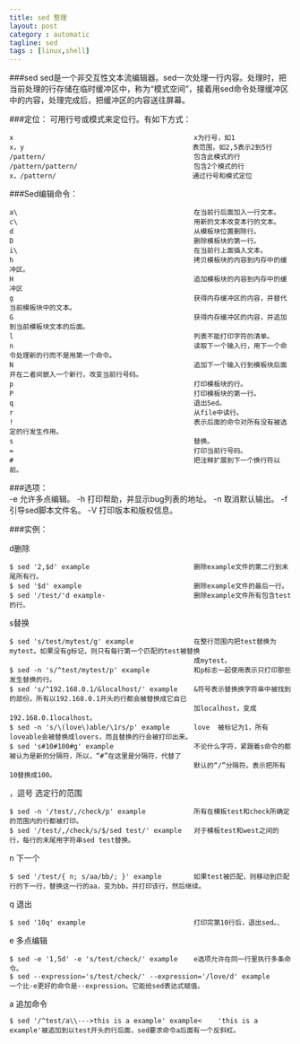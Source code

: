 ```yaml
---
title: sed 整理
layout: post
category : automatic
tagline: sed
tags : [linux,shell]
---
```


###sed
sed是一个非交互性文本流编辑器。sed一次处理一行内容。处理时，把当前处理的行存储在临时缓冲区中，称为“模式空间”，接着用sed命令处理缓冲区中的内容，处理完成后，把缓冲区的内容送往屏幕。


###定位：
可用行号或模式来定位行。有如下方式：

	x                                             x为行号，如1
	x，y                                          表范围，如2,5表示2到5行
	/pattern/                                     包含此模式的行
	/pattern/pattern/                             包含2个模式的行
	x，/pattern/                                  通过行号和模式定位
                          
###Sed编辑命令：                          
                          
	a\                                            在当前行后面加入一行文本。
	c\                                            用新的文本改变本行的文本。
	d                                             从模板块位置删除行。
	D                                             删除模板块的第一行。
	i\                                            在当前行上面插入文本。
	h                                             拷贝模板块的内容到内存中的缓冲区。
	H                                             追加模板块的内容到内存中的缓冲区
	g                                             获得内存缓冲区的内容，并替代当前模板块中的文本。
	G                                             获得内存缓冲区的内容，并追加到当前模板块文本的后面。
	l                                             列表不能打印字符的清单。
	n                                             读取下一个输入行，用下一个命令处理新的行而不是用第一个命令。
	N                                             追加下一个输入行到模板块后面并在二者间嵌入一个新行，改变当前行号码。
	p                                             打印模板块的行。
	P                                             打印模板块的第一行。
	q                                             退出Sed。
	r                                             从file中读行。
	!                                             表示后面的命令对所有没有被选定的行发生作用。
	s                                             替换。
	=                                             打印当前行号码。
	#                                             把注释扩展到下一个换行符以前。
                          
###选项：                          
    -e                                            允许多点编辑。
    -h                                            打印帮助，并显示bug列表的地址。
    -n                                            取消默认输出。
    -f                                            引导sed脚本文件名。
    -V                                            打印版本和版权信息。


###实例：

d删除

    $ sed '2,$d' example                          删除example文件的第二行到末尾所有行。
    $ sed '$d' example                            删除example文件的最后一行。
    $ sed '/test/'d example-                      删除example文件所有包含test的行。

s替换

	$ sed 's/test/mytest/g' example               在整行范围内把test替换为mytest。如果没有g标记，则只有每行第一个匹配的test被替换
	                                              成mytest。
	$ sed -n 's/^test/mytest/p' example	          和p标志一起使用表示只打印那些发生替换的行。
	$ sed 's/^192.168.0.1/&localhost/' example    &符号表示替换换字符串中被找到的部份。所有以192.168.0.1开头的行都会被替换成它自已
	                                              加localhost，变成192.168.0.1localhost。
	$ sed -n 's/\(love\)able/\1rs/p' example      love  被标记为1，所有loveable会被替换成lovers，而且替换的行会被打印出来。
	$ sed 's#10#100#g' example                    不论什么字符，紧跟着s命令的都被认为是新的分隔符，所以，“#”在这里是分隔符，代替了
	                                              默认的“/”分隔符。表示把所有10替换成100。

，逗号 选定行的范围

	$ sed -n '/test/,/check/p' example            所有在模板test和check所确定的范围内的行都被打印。
	$ sed '/test/,/check/s/$/sed test/' example   对于模板test和west之间的行，每行的末尾用字符串sed test替换。

n 下一个

	$ sed '/test/{ n; s/aa/bb/; }' example        如果test被匹配，则移动到匹配行的下一行，替换这一行的aa，变为bb，并打印该行，然后继续。

q 退出

	$ sed '10q' example                           打印完第10行后，退出sed。、

e 多点编辑

	$ sed -e '1,5d' -e 's/test/check/' example    e选项允许在同一行里执行多条命令。
	$ sed --expression='s/test/check/' --expression='/love/d' example		一个比-e更好的命令是--expression。它能给sed表达式赋值。

a 追加命令

	$ sed '/^test/a\\--->this is a example' example<	'this is a example'被追加到以test开头的行后面，sed要求命令a后面有一个反斜杠。

